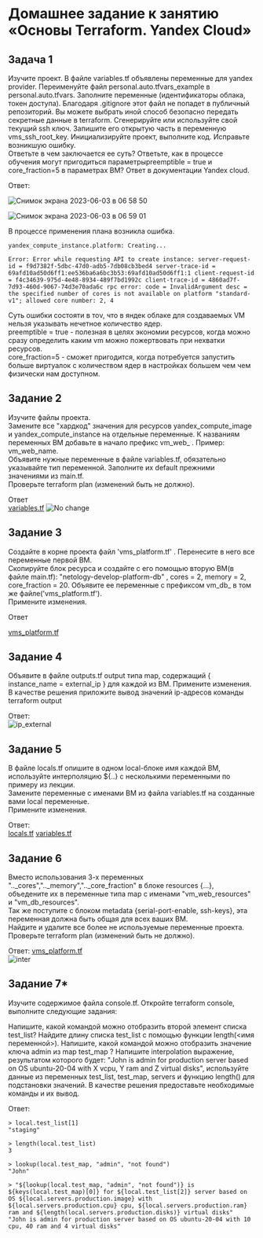 # Домашнее задание к занятию «Основы Terraform. Yandex Cloud»  

## Задача 1   

Изучите проект. В файле variables.tf объявлены переменные для yandex provider.
Переименуйте файл personal.auto.tfvars_example в personal.auto.tfvars. Заполните переменные (идентификаторы облака, токен доступа). Благодаря .gitignore этот файл не попадет в публичный репозиторий. Вы можете выбрать иной способ безопасно передать секретные данные в terraform.
Сгенерируйте или используйте свой текущий ssh ключ. Запишите его открытую часть в переменную vms_ssh_root_key.
Инициализируйте проект, выполните код. Исправьте возникшую ошибку.  
Ответьте в чем заключается ее суть?
Ответьте, как в процессе обучения могут пригодиться параметрыpreemptible = true и core_fraction=5 в параметрах ВМ? Ответ в документации Yandex cloud.

Ответ:    

![Снимок экрана 2023-06-03 в 06 58 50](https://github.com/tomaevmax/devops-netology/assets/32243921/d105f1cc-8652-4ad7-a136-6f4e20a39b57)   

![Снимок экрана 2023-06-03 в 06 59 01](https://github.com/tomaevmax/devops-netology/assets/32243921/c58e717b-092e-47fb-8a1e-91fd17bb531e)  

В процессе применения плана возникла ошибка.

``` 
yandex_compute_instance.platform: Creating...   

Error: Error while requesting API to create instance: server-request-id = f9d7382f-5dbc-47d0-adb5-7db08cb3bed4 server-trace-id = 69afd10ad50d6ff1:ee536ba6a6bc3b53:69afd10ad50d6ff1:1 client-request-id = f4c34639-975d-4e48-8934-489f7bd1992c client-trace-id = 4860ad7f-7d93-460d-9067-74d3e70ada6c rpc error: code = InvalidArgument desc = the specified number of cores is not available on platform "standard-v1"; allowed core number: 2, 4   
```   
Суть ошибки состояти в тоv, что в яндек облаке для создаваемых VM нельзя указывать нечетное количество ядер.   
preemptible = true - полезная в целях экономии ресурсов, когда можно сразу определить каким vm можно пожертвовать при нехватки ресурсов.   
core_fraction=5 - сможет пригодится, когда потребуется запустить больше виртуалок с количеством ядер в настройках большем чем чем физически нам доступном.   

## Задание 2   
Изучите файлы проекта.   
Замените все "хардкод" значения для ресурсов yandex_compute_image и yandex_compute_instance на отдельные переменные. К названиям переменных ВМ добавьте в начало префикс vm_web_ . Пример: vm_web_name.   
Объявите нужные переменные в файле variables.tf, обязательно указывайте тип переменной. Заполните их default прежними значениями из main.tf.   
Проверьте terraform plan (изменений быть не должно).   

Ответ   
[variables.tf](/src/variables.tf)
![No change](https://github.com/tomaevmax/devops-netology/assets/32243921/4f669972-feab-4677-9415-c120db0017c8)


## Задание 3   
Создайте в корне проекта файл 'vms_platform.tf' . Перенесите в него все переменные первой ВМ.   
Скопируйте блок ресурса и создайте с его помощью вторую ВМ(в файле main.tf): "netology-develop-platform-db" , cores = 2, memory = 2, core_fraction = 20. Объявите ее переменные с префиксом vm_db_ в том же файле('vms_platform.tf').   
Примените изменения.   

Ответ  

[vms_platform.tf](/src/vms_platform.tf)

## Задание 4   

Объявите в файле outputs.tf output типа map, содержащий { instance_name = external_ip } для каждой из ВМ.
Примените изменения.
В качестве решения приложите вывод значений ip-адресов команды terraform output   

Ответ:    
![ip_external](https://github.com/tomaevmax/devops-netology/assets/32243921/82011ba2-a7fd-406b-a550-1a090a7d8b42)

## Задание 5   
В файле locals.tf опишите в одном local-блоке имя каждой ВМ, используйте интерполяцию ${..} с несколькими переменными по примеру из лекции.   
Замените переменные с именами ВМ из файла variables.tf на созданные вами local переменные.   
Примените изменения.   

Ответ:  
[locals.tf](/src/locals.tf)
[variables.tf](/src/variables.tf)

## Задание 6   
Вместо использования 3-х переменных ".._cores",".._memory",".._core_fraction" в блоке resources {...}, объедените их в переменные типа map с именами "vm_web_resources" и "vm_db_resources".   
Так же поступите с блоком metadata {serial-port-enable, ssh-keys}, эта переменная должна быть общая для всех ваших ВМ.   
Найдите и удалите все более не используемые переменные проекта.   
Проверьте terraform plan (изменений быть не должно).   

Ответ: 
[vms_platform.tf](/src/vms_platform.tf)   
![inter](https://github.com/tomaevmax/devops-netology/assets/32243921/b2a2a4a1-4eeb-4809-87ae-205f20c0fc4e)


## Задание 7*   

Изучите содержимое файла console.tf. Откройте terraform console, выполните следующие задания:

Напишите, какой командой можно отобразить второй элемент списка test_list?
Найдите длину списка test_list с помощью функции length(<имя переменной>).
Напишите, какой командой можно отобразить значение ключа admin из map test_map ?
Напишите interpolation выражение, результатом которого будет: "John is admin for production server based on OS ubuntu-20-04 with X vcpu, Y ram and Z virtual disks", используйте данные из переменных test_list, test_map, servers и функцию length() для подстановки значений.
В качестве решения предоставьте необходимые команды и их вывод.

Ответ: 
```   
> local.test_list[1]
"staging"   
```  
```  
> length(local.test_list)
3   
```  
``` 
> lookup(local.test_map, "admin", "not found")
"John"   
```   
``` 
> "${lookup(local.test_map, "admin", "not found")} is ${keys(local.test_map)[0]} for ${local.test_list[2]} server based on OS ${local.servers.production.image} with ${local.servers.production.cpu} cpu, ${local.servers.production.ram} ram and ${length(local.servers.production.disks)} virtual disks"
"John is admin for production server based on OS ubuntu-20-04 with 10 cpu, 40 ram and 4 virtual disks"  
```   

